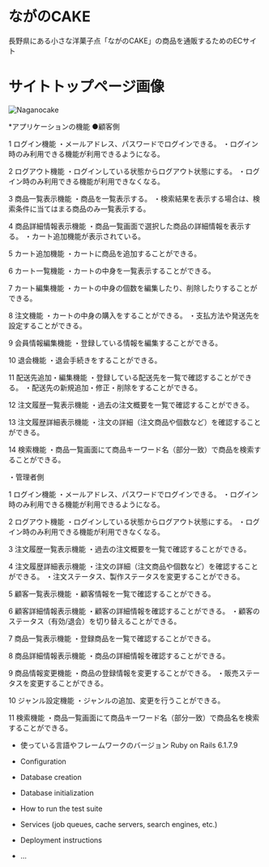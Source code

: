 # ながのCAKE

長野県にある小さな洋菓子点「ながのCAKE」の商品を通販するためのECサイト

# サイトトップページ画像

![Naganocake](https://github.com/user-attachments/assets/da5bf604-e3e5-459e-b611-8bf8fcfc5858)

*アプリケーションの機能
●顧客側

1 ログイン機能
・メールアドレス、パスワードでログインできる。
・ログイン時のみ利用できる機能が利用できるようになる。

2 ログアウト機能
・ログインしている状態からログアウト状態にする。
・ログイン時のみ利用できる機能が利用できなくなる。

3 商品一覧表示機能
・商品を一覧表示する。
・検索結果を表示する場合は、検索条件に当てはまる商品のみ一覧表示する。

4 商品詳細情報表示機能
・商品一覧画面で選択した商品の詳細情報を表示する。
・カート追加機能が表示されている。

5 カート追加機能
・カートに商品を追加することができる。

6 カート一覧機能
・カートの中身を一覧表示することができる。

7 カート編集機能
・カートの中身の個数を編集したり、削除したりすることができる。

8 注文機能
・カートの中身の購入をすることができる。
・支払方法や発送先を設定することができる。

9 会員情報編集機能
・登録している情報を編集することができる。

10 退会機能
・退会手続きをすることができる。

11 配送先追加・編集機能
・登録している配送先を一覧で確認することができる。
・配送先の新規追加・修正・削除をすることができる。

12 注文履歴一覧表示機能
・過去の注文概要を一覧で確認することができる。

13 注文履歴詳細表示機能
・注文の詳細（注文商品や個数など）を確認することができる。

14 検索機能
・商品一覧画面にて商品キーワード名（部分一致）で商品を検索することができる。　　

・管理者側

1 ログイン機能
・メールアドレス、パスワードでログインできる。
・ログイン時のみ利用できる機能が利用できるようになる。

2 ログアウト機能
・ログインしている状態からログアウト状態にする。
・ログイン時のみ利用できる機能が利用できなくなる。

3 注文履歴一覧表示機能
・過去の注文概要を一覧で確認することができる。

4 注文履歴詳細表示機能
・注文の詳細（注文商品や個数など）を確認することができる。
・注文ステータス、製作ステータスを変更することができる。

5 顧客一覧表示機能
・顧客情報を一覧で確認することができる。

6 顧客詳細情報表示機能
・顧客の詳細情報を確認することができる。
・顧客のステータス（有効/退会）を切り替えることができる。

7 商品一覧表示機能
・登録商品を一覧で確認することができる。

8 商品詳細情報表示機能
・商品の詳細情報を確認することができる。

9 商品情報変更機能
・商品の登録情報を変更することができる。
・販売ステータスを変更することができる。

10 ジャンル設定機能
・ジャンルの追加、変更を行うことができる。

11 検索機能
・商品一覧画面にて商品キーワード名（部分一致）で商品名を検索することができる。

* 使っている言語やフレームワークのバージョン
Ruby on Rails 6.1.7.9

* Configuration

* Database creation

* Database initialization

* How to run the test suite

* Services (job queues, cache servers, search engines, etc.)

* Deployment instructions

* ...
